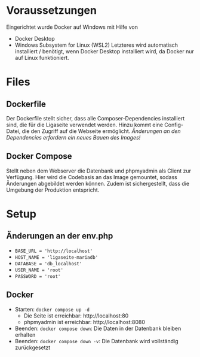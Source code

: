 # Voraussetzungen
Eingerichtet wurde Docker auf Windows mit Hilfe von
- Docker Desktop
- Windows Subsystem for Linux (WSL2)
Letzteres wird automatisch installiert / benötigt, wenn Docker Desktop installiert wird, da Docker nur auf Linux funktioniert.

# Files
## Dockerfile
Der Dockerfile stellt sicher, dass alle Composer-Dependencies installiert sind, die für die Ligaseite verwendet werden. Hinzu kommt eine Config-Datei, die den Zugriff auf die Webseite ermöglicht. *Änderungen an den Dependencies erfordern ein neues Bauen des Images!*

## Docker Compose
Stellt neben dem Webserver die Datenbank und phpmyadmin als Client zur Verfügung. Hier wird die Codebasis an das Image gemountet, sodass Änderungen abgebildet werden können. Zudem ist sichergestellt, dass die Umgebung der Produktion entspricht.

# Setup
## Änderungen an der env.php
- `BASE_URL = 'http://localhost'`
- `HOST_NAME = 'ligaseite-mariadb'`
- `DATABASE = 'db_localhost'`
- `USER_NAME = 'root'`
- `PASSWORD = 'root'`

## Docker
- Starten: `docker compose up -d`
  - Die Seite ist erreichbar: http://localhost:80
  - phpmyadmin ist erreichbar: http://localhost:8080
- Beenden: `docker compose down`: Die Daten in der Datenbank bleiben erhalten
- Beenden: `docker compose down -v`: Die Datenbank wird vollständig zurückgesetzt

